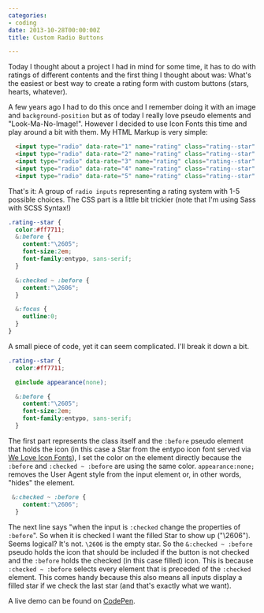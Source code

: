 ```yaml
---
categories:
- coding
date: 2013-10-28T00:00:00Z
title: Custom Radio Buttons

---
```


Today I thought about a project I had in mind for some time, it has to do with ratings of different contents and the first thing I thought about was: What's the easiest or best way to create a rating form with custom buttons (stars, hearts, whatever). 

A few years ago I had to do this once and I remember doing it with an image and `background-position` but as of today I really love pseudo elements and "Look-Ma-No-Image!". However I decided to use Icon Fonts this time and play around a bit with them. My HTML Markup is very simple:

```html 
  <input type="radio" data-rate="1" name="rating" class="rating--star" />
  <input type="radio" data-rate="2" name="rating" class="rating--star" />
  <input type="radio" data-rate="3" name="rating" class="rating--star" />
  <input type="radio" data-rate="4" name="rating" class="rating--star" />
  <input type="radio" data-rate="5" name="rating" class="rating--star" />
```

That's it: A group of `radio inputs` representing a rating system with 1-5 possible choices. The CSS part is a little bit trickier (note that I'm using Sass with SCSS Syntax!)

```scss 
.rating--star {
  color:#ff7711;
  &:before {
    content:"\2605";
    font-size:2em;
    font-family:entypo, sans-serif;
  }

  &:checked ~ :before {
    content:"\2606";
  }

  &:focus {
    outline:0;
  }
}
```

A small piece of code, yet it can seem complicated. I'll break it down a bit. 
```scss 
.rating--star {
  color:#ff7711;

  @include appearance(none);

  &:before {
    content:"\2605";
    font-size:2em;
    font-family:entypo, sans-serif;
  }
```
The first part represents the class itself and the `:before` pseudo element that holds the icon (in this case a Star from the entypo icon font served via [We Love Icon Fonts](http://weloveiconfonts.com)), I set the color on the element directly because the `:before` and `:checked ~ :before` are using the same color. `appearance:none;` removes the User Agent style from the input element or, in other words, "hides" the element.

```scss 
 &:checked ~ :before {
    content:"\2606";
  }
```

The next line says "when the input is `:checked` change the properties of `:before`". So when it is checked I want the filled Star to show up ("\2606"). Seems logical? It's not. `\2606` is the empty star. So the `&:checked ~ :before` pseudo holds the icon that should be included if the button is not checked and the `:before` holds the checked (in this case filled) icon. This is because `:checked ~ :before` selects every element that is preceded of the `:checked` element. This comes handy because this also means all inputs display a filled star if we check the last star (and that's exactly what we want). 

A live demo can be found on [CodePen](http://codepen.io/kevingimbel/pen/kwIgi).
